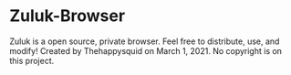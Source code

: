 # Zuluk-Browser
Zuluk is a open source, private browser. Feel free to distribute, use, and modify!
Created by Thehappysquid on March 1, 2021.
No copyright is on this project.
